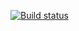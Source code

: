 [![Build status](https://ci.appveyor.com/api/projects/status/97e7tdboqmt049ca/branch/master?svg=true)](https://ci.appveyor.com/project/Algusb/bdd/branch/master)
